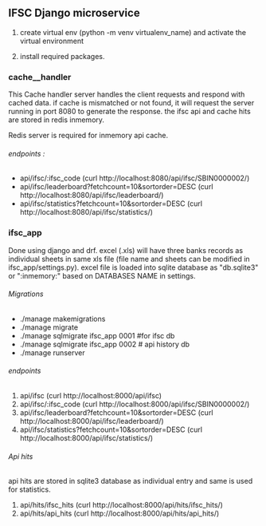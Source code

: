 ## IFSC Django microservice



1. create virtual env (python -m venv virtualenv_name) and activate the virtual environment

2. install required packages.



### cache__handler

This Cache handler server handles the client requests and respond with cached data. if cache is mismatched or not found, it will request the server running in port 8080 to generate the response. the ifsc api and cache hits are stored in redis inmemory.

Redis server is required for inmemory api cache.

###### endpoints :

- api/ifsc/:ifsc_code (curl http://localhost:8080/api/ifsc/SBIN0000002/)
- api/ifsc/leaderboard?fetchcount=10&sortorder=DESC (curl http://localhost:8080/api/ifsc/leaderboard/)
- api/ifsc/statistics?fetchcount=10&sortorder=DESC (curl http://localhost:8080/api/ifsc/statistics/)



### ifsc_app

Done using django and drf. excel (.xls) will have three banks records as individual sheets in same xls file (file name and sheets can be modified in ifsc_app/settings.py). excel file is loaded into sqlite database as "db.sqlite3" or ":inmemory:" based on DATABASES NAME in settings.

###### Migrations

- ./manage makemigrations
- ./manage migrate
- ./manage sqlmigrate ifsc_app 0001 #for ifsc db
- ./manage sqlmigrate ifsc_app 0002 # api history db
- ./manage runserver

###### endpoints

1. api/ifsc (curl http://localhost:8000/api/ifsc)
2. api/ifsc/:ifsc_code (curl http://localhost:8000/api/ifsc/SBIN0000002/)
3. api/ifsc/leaderboard?fetchcount=10&sortorder=DESC (curl http://localhost:8000/api/ifsc/leaderboard/)
4. api/ifsc/statistics?fetchcount=10&sortorder=DESC (curl http://localhost:8000/api/ifsc/statistics/)

###### Api hits

api hits are stored in sqlite3 database as individual entry and same is used for statistics.

1. api/hits/ifsc_hits (curl http://localhost:8000/api/hits/ifsc_hits/)
2. api/hits/api_hits (curl http://localhost:8000/api/hits/api_hits/)

